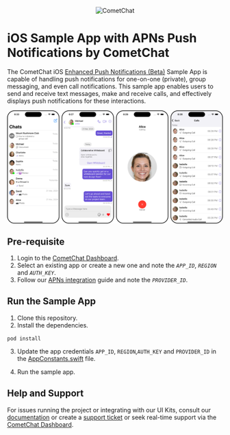 <p align="center">
  <img alt="CometChat" src="https://assets.cometchat.io/website/images/logos/banner.png">
</p>

# iOS Sample App with APNs Push Notifications by CometChat

The CometChat iOS [Enhanced Push Notifications (Beta)](https://www.cometchat.com/docs-beta/notifications/push-overview) Sample App is capable of handling push notifications for one-on-one (private), group messaging, and even call notifications. This sample app enables users to send and receive text messages, make and receive calls, and effectively displays push notifications for these interactions.

<div style="
    display: flex;
    align-items: center;
    justify-content: center;">
   <img src="../screenshots/overview_cometchat_screens.png" />
</div>


## Pre-requisite

1. Login to the [CometChat Dashboard](https://app.cometchat.com/).
2. Select an existing app or create a new one and note the _`APP_ID`_, _`REGION`_ and _`AUTH_KEY`_.
3. Follow our [APNs integration](https://www.cometchat.com/docs/notifications/push-integration#add-apns-credentials) guide and note the _`PROVIDER_ID`_.

## Run the Sample App

1. Clone this repository.
2. Install the dependencies.

```
pod install
```

3. Update the app credentials `APP_ID`, `REGION`,`AUTH_KEY` and `PROVIDER_ID` in the [AppConstants.swift](AppConstants.swift) file.

4. Run the sample app.


## Help and Support

For issues running the project or integrating with our UI Kits, consult our [documentation](https://www.cometchat.com/docs/notifications/push-overview) or create a [support ticket](https://help.cometchat.com/hc/en-us) or seek real-time support via the [CometChat Dashboard](https://app.cometchat.com/).
